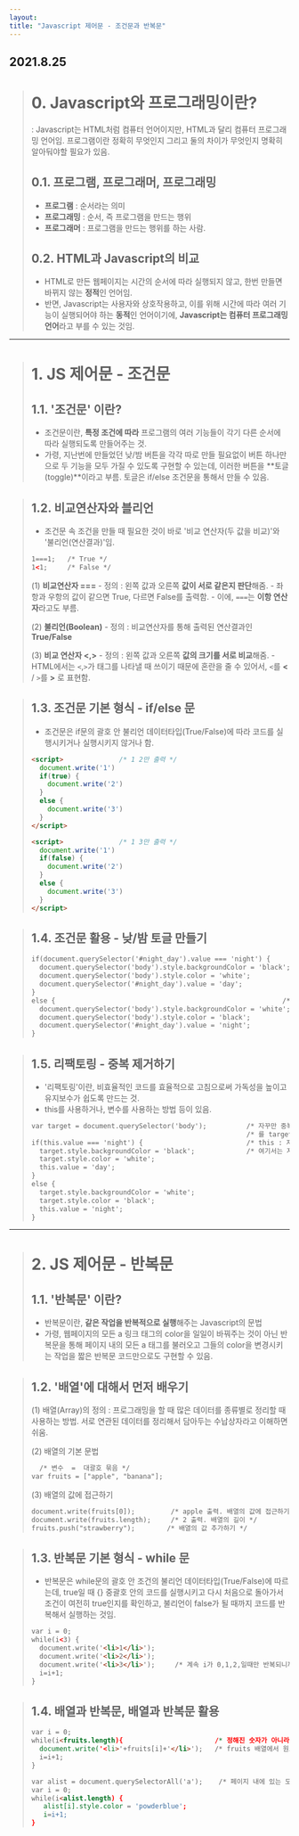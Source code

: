 ```yaml
---
layout:
title: "Javascript 제어문 - 조건문과 반복문"
---
```


## 2021.8.25


> # 0. Javascript와 프로그래밍이란? 
>   : Javascript는 HTML처럼 컴퓨터 언어이지만, HTML과 달리 컴퓨터 프로그래밍 언어임. 프로그램이란 정확히 무엇인지 그리고 둘의 차이가 무엇인지 명확히 알아둬야할 필요가 있음.
>   
> ## 0.1. 프로그램, 프로그래머, 프로그래밍
>   - **프로그램** : 순서라는 의미
>   - **프로그래밍** : 순서, 즉 프로그램을 만드는 행위
>   - **프로그래머** : 프로그램을 만드는 행위를 하는 사람.
>   
> ## 0.2. HTML과 Javascript의 비교
>   - HTML로 만든 웹페이지는 시간의 순서에 따라 실행되지 않고, 한번 만들면 바뀌지 않는 **정적**인 언어임.
>   - 반면, Javascript는 사용자와 상호작용하고, 이를 위해 시간에 따라 여러 기능이 실행되어야 하는 **동적**인 언어이기에, **Javascript는 컴퓨터 프로그래밍 언어**라고 부를 수 있는 것임.

 * * * 

> # 1. JS 제어문 - 조건문
> 
> ## 1.1. '조건문' 이란?
>   - 조건문이란, **특정 조건에 따라** 프로그램의 여러 기능들이 각기 다른 순서에 따라 실행되도록 만들어주는 것.
>   - 가령, 지난번에 만들었던 낮/밤 버튼을 각각 따로 만들 필요없이 버튼 하나만으로 두 기능을 모두 가질 수 있도록 구현할 수 있는데, 이러한 버튼을 **토글(toggle)**이라고 부름. 토글은 if/else 조건문을 통해서 만들 수 있음.

> ## 1.2. 비교연산자와 블리언
>   - 조건문 속 조건을 만들 때 필요한 것이 바로 '비교 연산자(두 값을 비교)'와 '불리언(연산결과)'임.
>   ```html
>   1===1;   /* True */
>   1<1;     /* False */
>   ```
>   
>   
>   (1) **비교연산자 ===**
>     - 정의 : 왼쪽 값과 오른쪽 **값이 서로 같은지 판단**해줌.
>     - 좌항과 우항의 값이 같으면 True, 다르면 False를 출력함.
>     - 이에, ```===```는 **이항 연산자**라고도 부름.
>   
>   (2) **불리언(Boolean)**
>     - 정의 : 비교연산자를 통해 출력된 연산결과인 **True/False**
>   
>   (3) **비교 연산자 <,>**
>     - 정의 : 왼쪽 값과 오른쪽 **값의 크기를 서로 비교**해줌.
>     - HTML에서는 `<`,`>`가 태그를 나타낼 때 쓰이기 때문에 혼란을 줄 수 있어서, `<`를 **&lt;** / `>`를 **&gt;** 로 표현함.


> ## 1.3. 조건문 기본 형식 - if/else 문
>  - 조건문은 if문의 괄호 안 불리언 데이터타입(True/False)에 따라 코드를 실행시키거나 실행시키지 않거나 함.
>  
> ```html
> <script>              /* 1 2만 출력 */
>   document.write('1')
>   if(true) {
>     document.write('2')
>   }
>   else {
>     document.write('3')
>   }
> </script>
> ```
> 
> ```html
> <script>              /* 1 3만 출력 */
>   document.write('1')
>   if(false) {
>     document.write('2')
>   }
>   else {
>     document.write('3')
>   }
> </script>
> ```

> ## 1.4. 조건문 활용 - 낮/밤 토글 만들기
> 
> ```html
> if(document.querySelector('#night_day').value === 'night') {     /* value가 night일때만 코드 실행 */
>   document.querySelector('body').style.backgroundColor = 'black';
>   document.querySelector('body').style.color = 'white';
>   document.querySelector('#night_day').value = 'day';            /* value를 day로 바꿔줌으로서 다시 눌렀을 때 else 코드 실행하게 만듦 */
> }
> else {                                                         /* else, 즉 value가 day일 때 코드 실행 */
>   document.querySelector('body').style.backgroundColor = 'white';
>   document.querySelector('body').style.color = 'black';
>   document.querySelector('#night_day').value = 'night';          /* value를 night로 바꿔줌으로서 다시 눌렀을 때 원래 코드 실행하게 만듦 */
> }
> ```

> ## 1.5. 리팩토링 - 중복 제거하기
> - '리팩토링'이란, 비효율적인 코드를 효율적으로 고침으로써 가독성을 높이고 유지보수가 쉽도록 만드는 것.
> - this를 사용하거나, 변수를 사용하는 방법 등이 있음.
> 
> ```html
> var target = document.querySelector('body');          /* 자꾸만 중복되는 document.querySelector('body') */
>                                                       /* 를 target이라는 변수에 넣어 사용함으로써 코드의 길이를 줄임. */
> if(this.value === 'night') {                          /* this : 자기자신을 가리키는 키워드 */
>   target.style.backgroundColor = 'black';             /* 여기서는 자기자신인 document.querySelector('#night_day')를 대신에서 사용된 것 */
>   target.style.color = 'white';
>   this.value = 'day';
> }
> else {
>   target.style.backgroundColor = 'white';
>   target.style.color = 'black';
>   this.value = 'night';
> }
> ```

 * * * 

> # 2. JS 제어문 - 반복문
> 
> ## 1.1. '반복문' 이란?
>    - 반복문이란, **같은 작업을 반복적으로 실행**해주는 Javascript의 문법
>    - 가령, 웹페이지의 모든 a 링크 태그의 color을 일일이 바꿔주는 것이 아닌 반복문을 통해 페이지 내의 모든 a 태그를 불러오고 그들의 color을 변경시키는 작업을 짧은 반복문 코드만으로도 구현할 수 있음.
    
> ## 1.2. '배열'에 대해서 먼저 배우기
>    (1) 배열(Array)의 정의 : 프로그래밍을 할 때 많은 데이터를 종류별로 정리할 때 사용하는 방법. 서로 연관된 데이터를 정리해서 담아두는 수납상자라고 이해하면 쉬움.
>    
>    (2) 배열의 기본 문법
>    
>    ```html
>      /* 변수  =  대괄호 묶음 */
>    var fruits = ["apple", "banana"];
>    ```
>    
>    (3) 배열의 값에 접근하기
>    
>    ```html
>    document.write(fruits[0]);         /* apple 출력. 배열의 값에 접근하기 */
>    document.write(fruits.length);     /* 2 출력. 배열의 길이 */
>    fruits.push("strawberry");        /* 배열의 값 추가하기 */
>    ```

> ## 1.3. 반복문 기본 형식 - while 문
>   - 반복문은 while문의 괄호 안 조건의 불리언 데이터타입(True/False)에 따르는데, true일 때 {} 중괄호 안의 코드를 실행시키고 다시 처음으로 돌아가서 조건이 여전히 true인지를 확인하고, 불리언이 false가 될 때까지 코드를 반복해서 실행하는 것임.
>  
> ```html
> var i = 0;
> while(i<3) {
>   document.write('<li>1</li>');
>   document.write('<li>2</li>');
>   document.write('<li>3</li>');     /* 계속 i가 0,1,2,일때만 반복되니까 123123123출력 */
>   i=i+1;
> }
> ```

> ## 1.4. 배열과 반복문, 배열과 반복문 활용
> 
> ```html
> var i = 0;
> while(i<fruits.length){                       /* 정해진 숫자가 아니라 배열의 길이를 적어둠으로써 배열 내의 원소 개수가 달라져도 자동으로 반복 횟수가 조정됨.
>   document.write('<li>'+fruits[i]+'</li>');   /* fruits 배열에서 원소를 순서대로 하나씩 꺼냄. */
>   i=i+1;
> }
> ```
> 
> ```html
> var alist = document.querySelectorAll('a');    /* 페이지 내에 있는 모든 a 채그를 가져오기 위해 하나의 태그만 선택하는 querySelector이 아닌 querySelectorAll이라는 함수 사용 */
> var i = 0;
> while(i<alist.length) {
>    alist[i].style.color = 'powderblue';
>    i=i+1;
> }
> ```



